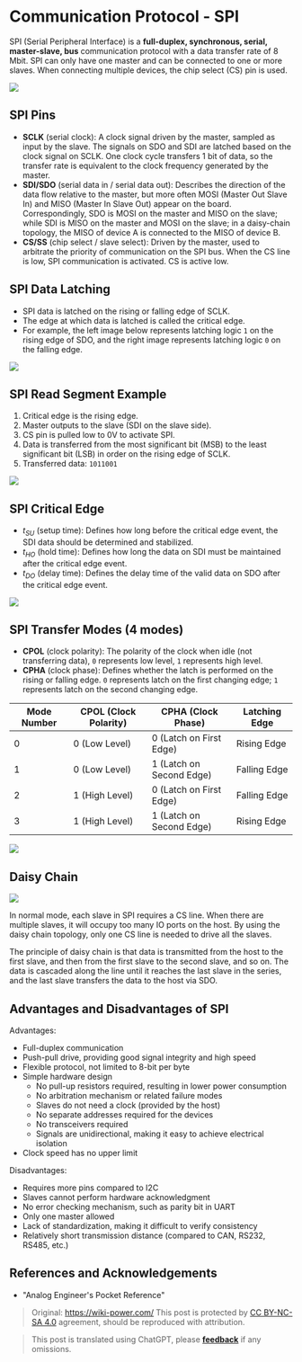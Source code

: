 # Communication Protocol - SPI

SPI (Serial Peripheral Interface) is a **full-duplex, synchronous, serial, master-slave, bus** communication protocol with a data transfer rate of 8 Mbit. SPI can only have one master and can be connected to one or more slaves. When connecting multiple devices, the chip select (CS) pin is used.

![](https://media.wiki-power.com/img/20210911095950.png)

## SPI Pins

- **SCLK** (serial clock): A clock signal driven by the master, sampled as input by the slave. The signals on SDO and SDI are latched based on the clock signal on SCLK. One clock cycle transfers 1 bit of data, so the transfer rate is equivalent to the clock frequency generated by the master.
- **SDI/SDO** (serial data in / serial data out): Describes the direction of the data flow relative to the master, but more often MOSI (Master Out Slave In) and MISO (Master In Slave Out) appear on the board. Correspondingly, SDO is MOSI on the master and MISO on the slave; while SDI is MISO on the master and MOSI on the slave; in a daisy-chain topology, the MISO of device A is connected to the MISO of device B.
- **CS/SS** (chip select / slave select): Driven by the master, used to arbitrate the priority of communication on the SPI bus. When the CS line is low, SPI communication is activated. CS is active low.

## SPI Data Latching

- SPI data is latched on the rising or falling edge of SCLK.
- The edge at which data is latched is called the critical edge.
- For example, the left image below represents latching logic `1` on the rising edge of SDO, and the right image represents latching logic `0` on the falling edge.

![](https://media.wiki-power.com/img/20211026151750.png)

## SPI Read Segment Example

1. Critical edge is the rising edge.
2. Master outputs to the slave (SDI on the slave side).
3. CS pin is pulled low to 0V to activate SPI.
4. Data is transferred from the most significant bit (MSB) to the least significant bit (LSB) in order on the rising edge of SCLK.
5. Transferred data: `1011001`

![](https://media.wiki-power.com/img/20211026152228.png)

## SPI Critical Edge

- $t_{SU}$ (setup time): Defines how long before the critical edge event, the SDI data should be determined and stabilized.
- $t_{HO}$ (hold time): Defines how long the data on SDI must be maintained after the critical edge event.
- $t_{DO}$ (delay time): Defines the delay time of the valid data on SDO after the critical edge event.

![](https://media.wiki-power.com/img/20211026160940.png)

## SPI Transfer Modes (4 modes)

- **CPOL** (clock polarity): The polarity of the clock when idle (not transferring data), `0` represents low level, `1` represents high level.
- **CPHA** (clock phase): Defines whether the latch is performed on the rising or falling edge. `0` represents latch on the first changing edge; `1` represents latch on the second changing edge.

| Mode Number | CPOL (Clock Polarity) | CPHA (Clock Phase)       | Latching Edge |
| ----------- | --------------------- | ------------------------ | ------------- |
| 0           | 0 (Low Level)         | 0 (Latch on First Edge)  | Rising Edge   |
| 1           | 0 (Low Level)         | 1 (Latch on Second Edge) | Falling Edge  |
| 2           | 1 (High Level)        | 0 (Latch on First Edge)  | Falling Edge  |
| 3           | 1 (High Level)        | 1 (Latch on Second Edge) | Rising Edge   |

![](https://media.wiki-power.com/img/20211026162028.png)

## Daisy Chain

![](https://media.wiki-power.com/img/20211026164011.png)

In normal mode, each slave in SPI requires a CS line. When there are multiple slaves, it will occupy too many IO ports on the host. By using the daisy chain topology, only one CS line is needed to drive all the slaves.

The principle of daisy chain is that data is transmitted from the host to the first slave, and then from the first slave to the second slave, and so on. The data is cascaded along the line until it reaches the last slave in the series, and the last slave transfers the data to the host via SDO.

## Advantages and Disadvantages of SPI

Advantages:

- Full-duplex communication
- Push-pull drive, providing good signal integrity and high speed
- Flexible protocol, not limited to 8-bit per byte
- Simple hardware design
  - No pull-up resistors required, resulting in lower power consumption
  - No arbitration mechanism or related failure modes
  - Slaves do not need a clock (provided by the host)
  - No separate addresses required for the devices
  - No transceivers required
  - Signals are unidirectional, making it easy to achieve electrical isolation
- Clock speed has no upper limit

Disadvantages:

- Requires more pins compared to I2C
- Slaves cannot perform hardware acknowledgment
- No error checking mechanism, such as parity bit in UART
- Only one master allowed
- Lack of standardization, making it difficult to verify consistency
- Relatively short transmission distance (compared to CAN, RS232, RS485, etc.)

## References and Acknowledgements

- "Analog Engineer's Pocket Reference"

> Original: <https://wiki-power.com/>
> This post is protected by [CC BY-NC-SA 4.0](https://creativecommons.org/licenses/by/4.0/deed.en) agreement, should be reproduced with attribution.

> This post is translated using ChatGPT, please [**feedback**](https://github.com/linyuxuanlin/Wiki_MkDocs/issues/new) if any omissions.
